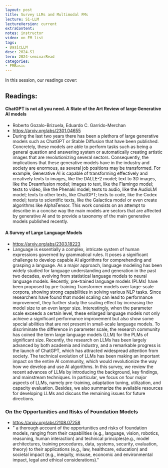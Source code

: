```yaml
---
layout: post
title: Survey LLMs and Multimodal FMs 
lecture: S1-LLM
lectureVersion: current
extraContent: 
notes: instructor
video: on FM list
tags:
- BasicLLM
desc: 2024-S1
term: 2024-seminarRead
categories:
- FMBasic
---
```



In this session, our readings cover: 

## Readings: 


#### ChatGPT is not all you need. A State of the Art Review of large Generative AI models
+ Roberto Gozalo-Brizuela, Eduardo C. Garrido-Merchan
+ https://arxiv.org/abs/2301.04655
+ During the last two years there has been a plethora of large generative models such as ChatGPT or Stable Diffusion that have been published. Concretely, these models are able to perform tasks such as being a general question and answering system or automatically creating artistic images that are revolutionizing several sectors. Consequently, the implications that these generative models have in the industry and society are enormous, as several job positions may be transformed. For example, Generative AI is capable of transforming effectively and creatively texts to images, like the DALLE-2 model; text to 3D images, like the Dreamfusion model; images to text, like the Flamingo model; texts to video, like the Phenaki model; texts to audio, like the AudioLM model; texts to other texts, like ChatGPT; texts to code, like the Codex model; texts to scientific texts, like the Galactica model or even create algorithms like AlphaTensor. This work consists on an attempt to describe in a concise way the main models are sectors that are affected by generative AI and to provide a taxonomy of the main generative models published recently.


#### A Survey of Large Language Models
 + https://arxiv.org/abs/2303.18223 
 + Language is essentially a complex, intricate system of human expressions governed by grammatical rules. It poses a significant challenge to develop capable AI algorithms for comprehending and grasping a language. As a major approach, language modeling has been widely studied for language understanding and generation in the past two decades, evolving from statistical language models to neural language models. Recently, pre-trained language models (PLMs) have been proposed by pre-training Transformer models over large-scale corpora, showing strong capabilities in solving various NLP tasks. Since researchers have found that model scaling can lead to performance improvement, they further study the scaling effect by increasing the model size to an even larger size. Interestingly, when the parameter scale exceeds a certain level, these enlarged language models not only achieve a significant performance improvement but also show some special abilities that are not present in small-scale language models. To discriminate the difference in parameter scale, the research community has coined the term large language models (LLM) for the PLMs of significant size. Recently, the research on LLMs has been largely advanced by both academia and industry, and a remarkable progress is the launch of ChatGPT, which has attracted widespread attention from society. The technical evolution of LLMs has been making an important impact on the entire AI community, which would revolutionize the way how we develop and use AI algorithms. In this survey, we review the recent advances of LLMs by introducing the background, key findings, and mainstream techniques. In particular, we focus on four major aspects of LLMs, namely pre-training, adaptation tuning, utilization, and capacity evaluation. Besides, we also summarize the available resources for developing LLMs and discuss the remaining issues for future directions.




### On the Opportunities and Risks of Foundation Models 
  +  https://arxiv.org/abs/2108.07258
  + " a thorough account of the opportunities and risks of foundation models, ranging from their capabilities (e.g., language, vision, robotics, reasoning, human interaction) and technical principles(e.g., model architectures, training procedures, data, systems, security, evaluation, theory) to their applications (e.g., law, healthcare, education) and societal impact (e.g., inequity, misuse, economic and environmental impact, legal and ethical considerations)." 
